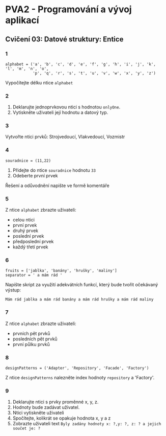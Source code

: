 # PVA2 - Programování a vývoj aplikací
## Cvičení 03: Datové struktury: Entice

### 1

```
alphabet = ('a', 'b', 'c', 'd', 'e', 'f', 'g', 'h', 'i', 'j', 'k', 'l', 'm', 'n', 'o',
            'p', 'q', 'r', 's', 't', 'u', 'v', 'w', 'x', 'y', 'z')
```

Vypočítejte délku ntice `alphabet`

### 2
1. Deklarujte jednoprvkovou ntici s hodnotou `onlyOne`.
2. Vytiskněte uživateli její hodnotu a datový typ.

### 3
Vytvořte ntici prvků: Strojvedoucí, Vlakvedoucí, Vozmistr

### 4
`souradnice = (11,22)`

1. Přidejte do ntice `souradnice` hodnotu `33`
2. Odeberte první prvek

Řešení a odůvodnění napište ve formě komentáře


### 5
Z ntice `alphabet` zbrazte uživateli:
* celou ntici
* první prvek
* druhý prvek
* poslední prvek
* předposlední prvek
* každý třetí prvek

### 6
```
fruits = ['jablka', 'banány', 'hrušky', 'maliny']
separator = ' a mám rád '
```
Napište skript za využití adekvátních funkcí, který bude tvořit očekávaný výstup: 

`Mám rád jablka a mám rád banány a mám rád hrušky a mám rád maliny`

### 7
Z ntice `alphabet` zbrazte uživateli:
* prvních pět prvků
* posledních pět prvků
* první půlku prvků

### 8 
```
designPatterns = ('Adapter', 'Repository', 'Facade', 'Factory')
```

Z ntice `designPatterns` nalezněte index hodnoty `repository` a 'Factory'.


### 9
1. Deklarujte ntici s prvky proměnné x, y, z. 
2. Hodnoty bude zadávat uživatel. 
3. Ntici vytiskněte uživateli
4. Spočítejte, kolikrát se opakuje hodnota x, y a z
5. Zobrazte uživateli text `Byly zadány hodnoty x: ?,y: ?, z: ? a jejich součet je: ?`

 
